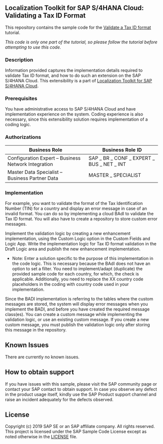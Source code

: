 ## Localization Toolkit for SAP S/4HANA Cloud: Validating a Tax ID Format

This repository contains the sample code for the [Validate a Tax ID format](https://blogs.sap.com/2019/08/16/validate-a-tax-number/) tutorial. 

*This code is only one part of the tutorial, so please follow the tutorial before attempting to use this code.*

### Description

Information provided captures the implementation details required to validate Tax ID format, and how to do such an extension on the SAP S/4HANA Cloud. This extensibility is a part of [Localization Toolkit for SAP S/4HANA Cloud](https://community.sap.com/topics/localization-toolkit-s4hana-cloud).

### Prerequisites
You have administrative access to SAP S/4HANA Cloud and have implementation experience on the system. Coding experience is also necessary, since this extensibility solution requires implementation of a coding logic.

### Authorizations

Business Role	| Business Role ID
---------------|------------------
Configuration Expert – Business Network Integration	| SAP _ BR _ CONF _ EXPERT _ BUS _ NET _ INT
Master Data Specialist – Business Partner Data |	MASTER _ SPECIALIST

### Implementation
For example, you want to validate the format of the Tax Identification Number (TIN) for a country and display an error message in case of an invalid format. You can do so by implementing a cloud BAdI to validate the Tax ID format.  You will also have to create a repository to store custom error messages.

Implement the validation logic by creating a new enhancement implementation, using the Custom Logic option in the Custom Fields and Logic App. Write the implementation logic for Tax ID format validation in the Draft Logic area and publish the new enhancement implementation.

* Note: Enter a solution specific to the purpose of this implementation in the code logic. This is necessary because the BAdI does not have an option to set a filter.
You need to implement/adapt (duplicate) the provided sample code for each country, for which, the check is applicable.
Additionally, you need to replace the XX country code placeholders in the coding with country code used in your implementation.

Since the BADI implementation is referring to the tables where the custom messages are stored, the system will display error messages when you implement the BADI, and before you have created the required message class(es).
You can create a custom message while implementing the validation logic, or use an existing custom message. If you create a new custom message, you must publish the validation logic only after storing this message in the repository.

## Known Issues
There are currently no known issues.

## How to obtain support
If you have issues with this sample, please visit the SAP community page or contact your SAP contact to obtain support. In case you observe any defect in the product usage itself, kindly use the SAP Product support channel and raise an incident adequately for the defects observed.

## License
Copyright (c) 2019 SAP SE or an SAP affiliate company. All rights reserved.
This project is licensed under the SAP Sample Code License except as noted otherwise in the [LICENSE](LICENSE) file.
